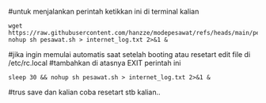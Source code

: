 #untuk menjalankan perintah ketikkan ini di terminal kalian 

```
wget https://raw.githubusercontent.com/hanzze/modepesawat/refs/heads/main/pesawat.sh
nohup sh pesawat.sh > internet_log.txt 2>&1 &
```

#jika ingin memulai automatis saat setelah booting atau resetart edit file di
/etc/rc.local
#tambahkan di atasnya EXIT perintah ini
```
sleep 30 && nohup sh pesawat.sh > internet_log.txt 2>&1 &
```
#trus save dan kalian coba resetart stb kalian.. 

